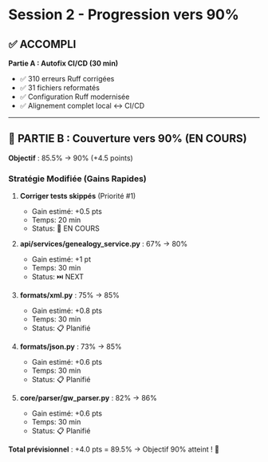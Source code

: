 # Session 2 - Progression vers 90%

## ✅ ACCOMPLI

**Partie A : Autofix CI/CD (30 min)**
- ✅ 310 erreurs Ruff corrigées
- ✅ 31 fichiers reformatés
- ✅ Configuration Ruff modernisée
- ✅ Alignement complet local ↔ CI/CD

---

## 🎯 PARTIE B : Couverture vers 90% (EN COURS)

**Objectif** : 85.5% → 90% (+4.5 points)

### Stratégie Modifiée (Gains Rapides)

1. **Corriger tests skippés** (Priorité #1)
   - Gain estimé: +0.5 pts
   - Temps: 20 min
   - Status: 🔄 EN COURS

2. **api/services/genealogy_service.py** : 67% → 80%
   - Gain estimé: +1 pt
   - Temps: 30 min
   - Status: ⏭️ NEXT

3. **formats/xml.py** : 75% → 85%
   - Gain estimé: +0.8 pts
   - Temps: 30 min
   - Status: 📋 Planifié

4. **formats/json.py** : 73% → 85%
   - Gain estimé: +0.6 pts
   - Temps: 30 min
   - Status: 📋 Planifié

5. **core/parser/gw_parser.py** : 82% → 86%
   - Gain estimé: +0.6 pts
   - Temps: 30 min
   - Status: 📋 Planifié

**Total prévisionnel** : +4.0 pts = 89.5% → Objectif 90% atteint ! 🎯
